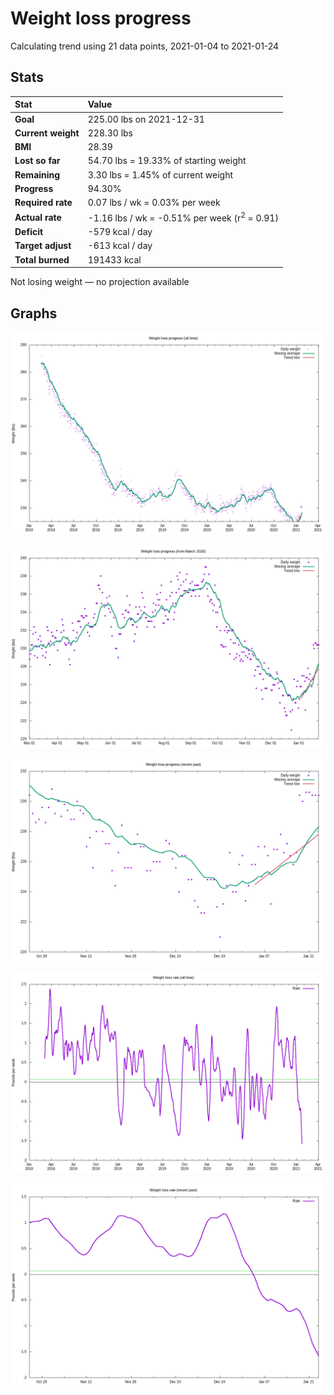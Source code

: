 # Weight loss progress

Calculating trend using 21 data points, 2021-01-04 to 2021-01-24

## Stats

Stat|Value
:-|:-
**Goal**|225.00 lbs on 2021-12-31
**Current weight**|228.30 lbs
**BMI**|28.39
**Lost so far**|54.70 lbs = 19.33% of starting weight
**Remaining**|3.30 lbs =  1.45% of current  weight
**Progress**|94.30%
**Required rate**|0.07 lbs / wk = 0.03% per week
**Actual rate**|-1.16 lbs / wk = -0.51% per week  (r<sup>2</sup> = 0.91)
**Deficit**|-579 kcal / day
**Target adjust**|-613 kcal / day
**Total burned**|191433 kcal

Not losing weight &mdash; no projection available

## Graphs

![](weight-graph-alltime.png)

![](weight-graph-covid.png)

![](weight-graph-recent.png)

![](rate-graph-alltime.png)

![](rate-graph-recent.png)
